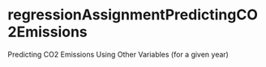# regressionAssignmentPredictingCO2Emissions
 Predicting CO2 Emissions Using Other Variables (for a given year)
